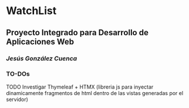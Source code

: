 # WatchList
## Proyecto Integrado para Desarrollo de Aplicaciones Web
### *Jesús González Cuenca*

### TO-DOs

TODO Investigar Thymeleaf + HTMX (libreria js para inyectar dinamicamente fragmentos de html dentro de las vistas generadas por el servidor)

